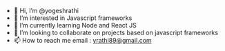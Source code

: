 - 👋 Hi, I’m @yogeshrathi
- 👀 I’m interested in Javascript frameworks
- 🌱 I’m currently learning Node and React JS
- 💞️ I’m looking to collaborate on projects based on javascript frameworks
- 📫 How to reach me email : yrathi89@gmail.com 

<!---
yogeshrathi/yogeshrathi is a ✨ special ✨ repository because its `README.md` (this file) appears on your GitHub profile.
You can click the Preview link to take a look at your changes.
--->

